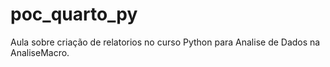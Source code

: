 # poc_quarto_py
Aula sobre criação de relatorios no curso Python para Analise de Dados na AnaliseMacro.
